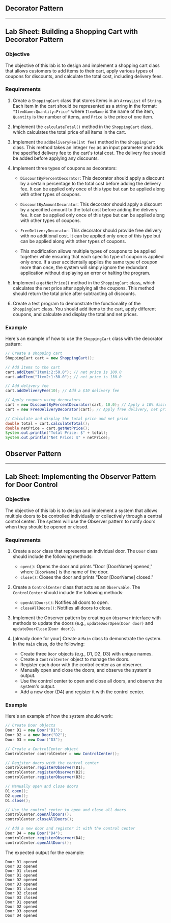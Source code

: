 ## Decorator Pattern

---

## Lab Sheet: Building a Shopping Cart with Decorator Pattern

### Objective

The objective of this lab is to design and implement a shopping cart class that allows customers to add items to their cart, apply various types of coupons for discounts, and calculate the total cost, including delivery fees.

### Requirements

1. Create a `ShoppingCart` class that stores items in an `ArrayList` of `String`. Each item in the cart should be represented as a string in the format: `"ItemName:Quantity:Price"` where `ItemName` is the name of the item, `Quantity` is the number of items, and `Price` is the price of one item.

2. Implement the `calculateTotal()` method in the `ShoppingCart` class, which calculates the total price of all items in the cart.

3. Implement the `addDeliveryFee(int fee)` method in the `ShoppingCart` class. This method takes an integer `fee` as an input parameter and adds the specified delivery fee to the cart's total cost. The delivery fee should be added before applying any discounts.

4. Implement three types of coupons as decorators:
    - `DiscountByPercentDecorator`: This decorator should apply a discount by a certain percentage to the total cost before adding the delivery fee. It can be applied only once of this type but can be applied along with other types of coupons.
    - `DiscountByAmountDecorator`: This decorator should apply a discount by a specified amount to the total cost before adding the delivery fee. It can be applied only once of this type but can be applied along with other types of coupons.
    - `FreeDeliveryDecorator`: This decorator should provide free delivery with no additional cost. It can be applied only once of this type but can be applied along with other types of coupons.
    
    - This modification allows multiple types of coupons to be applied together while ensuring that each specific type of coupon is applied only once. If a user accidentally applies the same type of coupon more than once, the system will simply ignore the redundant application without displaying an error or halting the program.

5. Implement a `getNetPrice()` method in the `ShoppingCart` class, which calculates the net price after applying all the coupons. This method should return the total price after subtracting all discounts.

6. Create a test program to demonstrate the functionality of the `ShoppingCart` class. You should add items to the cart, apply different coupons, and calculate and display the total and net prices.

### **Example**

Here's an example of how to use the `ShoppingCart` class with the decorator pattern:

```java
// Create a shopping cart
ShoppingCart cart = new ShoppingCart();

// Add items to the cart
cart.addItem("Item1:2:50.0"); // net price is 100.0
cart.addItem("Item2:1:30.0"); // net price is 130.0

// Add delivery fee
cart.addDeliveryFee(10); // Add a $10 delivery fee

// Apply coupons using decorators
cart = new DiscountByPercentDecorator(cart, 10.0); // Apply a 10% discount, net price should be 127.0 (130*0.9+10)
cart = new FreeDeliveryDecorator(cart); // Apply free delivery, net price now is 117.0

// Calculate and display the total price and net price
double total = cart.calculateTotal();
double netPrice = cart.getNetPrice();
System.out.println("Total Price: $" + total);
System.out.println("Net Price: $" + netPrice);
```


## Observer Pattern
---

## Lab Sheet: Implementing the Observer Pattern for Door Control

### Objective

The objective of this lab is to design and implement a system that allows multiple doors to be controlled individually or collectively through a central control center. The system will use the Observer pattern to notify doors when they should be opened or closed.

### Requirements

1. Create a `Door` class that represents an individual door. The `Door` class should include the following methods:
    - `open()`: Opens the door and prints "Door [DoorName] opened," where `[DoorName]` is the name of the door.
    - `close()`: Closes the door and prints "Door [DoorName] closed."

2. Create a `ControlCenter` class that acts as an `Observable`. The `ControlCenter` should include the following methods:
    - `openAllDoors()`: Notifies all doors to open.
    - `closeAllDoors()`: Notifies all doors to close.

3. Implement the Observer pattern by creating an `Observer` interface with methods to update the doors (e.g., `updateDoorOpen(Door door)` and `updateDoorClose(Door door)`).

4. [already done for your] Create a `Main` class to demonstrate the system. In the `Main` class, do the following:
    - Create three `Door` objects (e.g., D1, D2, D3) with unique names.
    - Create a `ControlCenter` object to manage the doors.
    - Register each door with the control center as an observer.
    - Manually open and close the doors, and observe the system's output.
    - Use the control center to open and close all doors, and observe the system's output.
    - Add a new door (D4) and register it with the control center.

### Example

Here's an example of how the system should work:

```java
// Create Door objects
Door D1 = new Door("D1");
Door D2 = a new Door("D2");
Door D3 = new Door("D3");

// Create a ControlCenter object
ControlCenter controlCenter = new ControlCenter();

// Register doors with the control center
controlCenter.registerObserver(D1);
controlCenter.registerObserver(D2);
controlCenter.registerObserver(D3);

// Manually open and close doors
D1.open();
D2.open();
D1.close();

// Use the control center to open and close all doors
controlCenter.openAllDoors();
controlCenter.closeAllDoors();

// Add a new door and register it with the control center
Door D4 = new Door("D4");
controlCenter.registerObserver(D4);
controlCenter.openAllDoors();
```

The expected output for the example:

```
Door D1 opened
Door D2 opened
Door D1 closed
Door D1 opened
Door D2 opened
Door D3 opened
Door D1 closed
Door D2 closed
Door D3 closed
Door D1 opened
Door D2 opened
Door D3 opened
Door D4 opened
```
